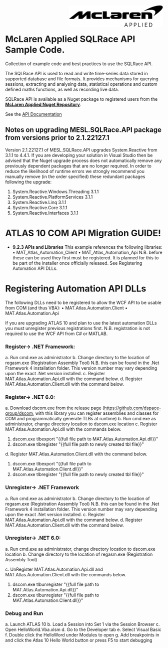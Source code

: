 <img src="/images/malogo.png" width="300" align="right" /><br><br><br>

# McLaren Applied **SQLRace API Sample Code**.

Collection of example code and best practices to use the SQLRace API.

The SQLRace API is used to read and write time-series data stored in supported database and file formats. It provides mechanisms for querying sessions, extracting and analysing data, statistical operations and custom defined maths functions, as well as recording live data.

SQLRace API is available as a Nuget package to registered users from the **[McLaren Applied Nuget Repository](https://github.com/mat-docs/packages)**. 

See the [API Documentation](https://mat-docs.github.io/)

## Notes on upgrading MESL.SQLRace.API package from versions prior to 2.1.22127.1

Version 2.1.22127.1 of MESL.SQLRace.API upgrades System.Reactive from 3.1.1 to 4.4.1. If you are developing your solution in Visual Studio then be advised that the Nuget upgrade process does not automatically remove any previously dependent packages that are no longer required. 
In order to reduce the likelihood of runtime errors we strongly recommend you manually remove (in the order specified) these redundant packages following the upgrade:

1. System.Reactive.Windows.Threading 3.1.1
2. System.Reactive.PlatformServices 3.1.1
3. System.Reactive.Linq 3.1.1
4. System.Reactive.Core 3.1.1
5. System.Reactive.Interfaces 3.1.1



# ATLAS 10 COM API Migration GUIDE!

* **9.2.3 APIs and Libraries**
This example references the following libraries:
• MAT_Atlas_Automation_Client
• MAT_Atlas_Automation_Api
N.B. before these can be used they first must be registered. It is planned for this to be part of the installer once officially released. See Registering Automation API DLLs.

# Registering Automation API DLLs

The following DLLs need to be registered to allow the WCF API to be usable from COM (and thus
VBA):
• MAT.Atlas.Automation.Client
• MAT.Atlas.Automation.Api

If you are upgrading ATLAS 10 and plan to use the latest automation DLLs you must unregister previous registrations first. N.B. registration is not required to use the WCF API from C# or MATLAB.
### Register-> .NET Framework:
a. Run cmd.exe as administrator
b. Change directory to the location of regasm.exe (Registration Assembly Tool)
N.B. this can be found in the .Net Framework 4 installation folder. This version number may
vary depending upon the exact .Net version installed.
c. Register MAT.Atlas.Automation.Api.dll with the command below.
d. Register MAT.Atlas.Automation.Client.dll with the command below.

### Register-> .NET 6.0:
a. Download dscom.exe from the release page (https://github.com/dspace-group/dscom, with this library you can register assemblies and classes for COM and programmatically generate TLBs at runtime)
b. Run cmd.exe as administrator, change directory location to  dscom.exe location
c. Register MAT.Atlas.Automation.Api.dll with the commands below.

 1. dscom.exe tlbexport "{{full file path to MAT.Atlas.Automation.Api.dll}}"
 2. dscom.exe tlbregister "{{full file path to newly created tbl file}}"

d. Register MAT.Atlas.Automation.Client.dll with the command below.
 1. dscom.exe tlbexport "{{full file path to MAT.Atlas.Automation.Client.dll}}"
 2. dscom.exe tlbregister "{{full file path to newly created tbl file}}"

### Unregister-> .NET Framework
a. Run cmd.exe as administrator
b. Change directory to the location of regasm.exe (Registration Assembly Tool)
N.B. this can be found in the .Net Framework 4 installation folder. This version number may
vary depending upon the exact .Net version installed.
c. Register MAT.Atlas.Automation.Api.dll with the command below.
d. Register MAT.Atlas.Automation.Client.dll with the command below.

### Unregister-> .NET 6.0:
a. Run cmd.exe as administrator, change directory location to  dscom.exe location
b. Change directory to the location of regasm.exe (Registration Assembly Tool)

c. UnRegister MAT.Atlas.Automation.Api.dll and MAT.Atlas.Automation.Client.dll with the commands below.

 1. dscom.exe tlbunregister "{{full file path to MAT.Atlas.Automation.Api.dll}}"
 2. dscom.exe tlbunregister "{{full file path to MAT.Atlas.Automation.Client.dll}}"

### Debug and Run
a. Launch ATLAS 10
b. Load a Session into Set 1 via the Session Browser
c. Open HelloWorld.Vba.xlsm
d. Go to the Developer tab
e. Select Visual Basic
f. Double click the HelloWord under Modules to open
g. Add breakpoints in and click the Atlas 10 Hello World button or press F5 to start debugging




